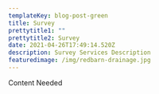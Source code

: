 ```yaml
---
templateKey: blog-post-green
title: Survey
prettytitle1: ""
prettytitle2: Survey
date: 2021-04-26T17:49:14.520Z
description: Survey Services Description
featuredimage: /img/redbarn-drainage.jpg
---
```

Content Needed